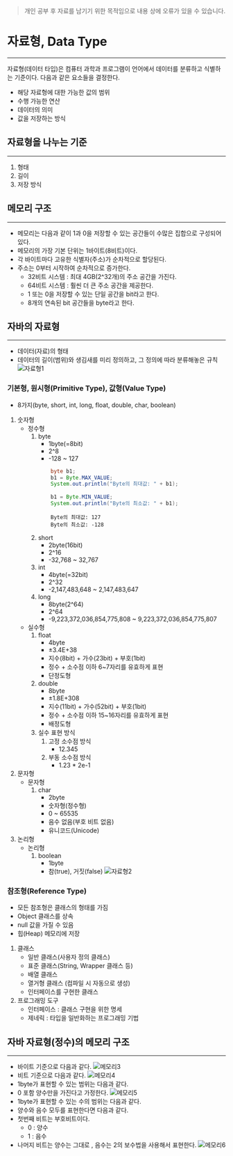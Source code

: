 >개인 공부 후 자료를 남기기 위한 목적임으로 내용 상에 오류가 있을 수 있습니다.
  
# 자료형, Data Type
---
자료형(데이터 타입)은 컴퓨터 과학과 프로그램이 언어에서 데이터를 분류하고 식별하는 기준이다. 다음과 같은 요소들을 결정한다.
- 해당 자료형에 대한 가능한 값의 범위
- 수행 가능한 연산
- 데이터의 의미
- 값을 저장하는 방식
  

## 자료형을 나누는 기준
---
1. 형태
2. 길이
3. 저장 방식

## 메모리 구조
---
- 메모리는 다음과 같이 1과 0을 저장할 수 있는 공간들이 수많은 집합으로 구성되어 있다.
-  메모리의 가장 기본 단위는 1바이트(8비트)이다.
- 각 바이트마다 고유한 식별자(주소)가 순차적으로 할당된다.
- 주소는 0부터 시작하여 순차적으로 증가한다.
	- 32비트 시스템 : 최대 4GB(2^32개)의 주소 공간을 가진다.
	- 64비트 시스템 : 훨씬 더 큰 주소 공간을 제공한다. 
		<!--  ![메모리구조1](./image/메모리_01.png) -->
	- 1 또는 0을 저장할 수 있는 단일 공간을 bit라고 한다.
	- 8개의 연속된 bit 공간들을 byte라고 한다.
		<!-- ![메모리구조2](./image/메모리_02.png) -->

## 자바의 자료형
---
- 데이터(자료)의 형태
- 데이터의 길이(범위)와 생김새를 미리 정의하고, 그 정의에 따라 분류해놓은 규칙
	![자료형1](datatype_01.png)
	
### 기본형,  원시형(Primitive Type), 값형(Value Type)
- 8가지(byte, short, int, long, float, double, char, boolean)
1. 숫자형
	- 정수형
		1. byte
			- 1byte(=8bit)
			- 2^8
			- -128 ~ 127
			```java
				byte b1;
				b1 = Byte.MAX_VALUE;
				System.out.println("Byte의 최대값: " + b1);
				
				b1 = Byte.MIN_VALUE;
				System.out.println("Byte의 최소값: " + b1);
			```
			```
				Byte의 최대값: 127
				Byte의 최소값: -128
			```
		1. short
			- 2byte(16bit)
			- 2^16
			- -32,768 ~ 32,767
		2. int 
			- 4byte(=32bit)
			- 2^32
			- -2,147,483,648 ~ 2,147,483,647
		3. long
			- 8byte(2^64)
			- 2^64
			- -9,223,372,036,854,775,808 ~ 9,223,372,036,854,775,807
	- 실수형
		1. float
			- 4byte
			- ±3.4E+38
			- 지수(8bit) + 가수(23bit) + 부호(1bit)
			- 정수 + 소수점 이하 6~7자리를 유효하게 표현
			- 단정도형
		2. double
			- 8byte
			- ±1.8E+308
			- 지수(11bit) + 가수(52bit) + 부호(1bit)
			- 정수 + 소수점 이하 15~16자리를 유효하게 표현
			- 배정도형
		3. 실수 표현 방식
			1. 고정 소수점 방식
				- 12.345
			2. 부동 소수점 방식
				- 1.23 * 2e-1
2. 문자형
	- 문자형
		1. char
			- 2byte
			- 숫자형(정수형)
			- 0 ~ 65535
			- 음수 없음(부호 비트 없음)
			- 유니코드(Unicode)
1. 논리형
	- 논리형
		1. boolean
			- 1byte
			- 참(true), 거짓(false)
	![자료형2](datatype_02.png)  


### 참조형(Reference Type)
- 모든 참조형은 클래스의 형태를 가짐
- Object 클래스를 상속
- null 값을 가질 수 있음
- 힙(Heap) 메모리에 저장
1. 클래스
	- 일반 클래스(사용자 정의 클래스)
	- 표준 클래스(String, Wrapper 클래스 등)
	- 배열 클래스
	- 열거형 클래스 (컴파일 시 자동으로 생성)
	- 인터페이스를 구현한 클래스
2. 프로그래밍 도구
	- 인터페이스 : 클래스 구현을 위한 명세
	- 제네릭 : 타입을 일반화하는 프로그래밍 기법  

## 자바 자료형(정수)의 메모리 구조
---
- 바이트 기준으로 다음과 같다.
	 ![메모리3](memory_03.png)
- 비트 기준으로 다음과 같다.
	 ![메모리4](memory_04.png)
- 1byte가 표현할 수 있는 범위는 다음과 같다.
- 0 포함 양수만을 가진다고 가정한다.
	![메모리5](memory_05.png)
- 1byte가 표현할 수 있는 수의 범위는 다음과 같다.
- 양수와 음수 모두를 표현한다면 다음과 같다.
- 첫번째 비트는 부호비트이다.
	- 0 : 양수
	- 1 : 음수
- 나머지 비트는 양수는 그대로 , 음수는 2의 보수법을 사용해서 표현한다.
	![메모리6](memory_06.png)
